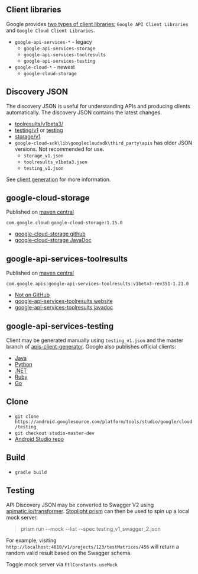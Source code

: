 ## Client libraries

Google provides [two types of client libraries:](https://cloud.google.com/apis/docs/client-libraries-explained) `Google API Client Libraries` and `Google Cloud Client Libraries`.

- `google-api-services-*` - legacy
  - `google-api-services-storage`
  - `google-api-services-toolresults`
  - `google-api-services-testing`
- `google-cloud-*` - newest
  - `google-cloud-storage`

## Discovery JSON

The discovery JSON is useful for understanding APIs and producing clients automatically. The discovery JSON contains the latest changes.

- [toolresults/v1beta3/](https://www.googleapis.com/discovery/v1/apis/toolresults/v1beta3/rest)
- [testing/v1](https://www.googleapis.com/discovery/v1/apis/testing/v1/rest) or [testing](https://testing.googleapis.com/$discovery/rest?version=v1)
- [storage/v1](https://www.googleapis.com/discovery/v1/apis/storage/v1/rest)
- `google-cloud-sdk\lib\googlecloudsdk\third_party\apis` has older JSON versions. Not recommended for use.
  - `storage_v1.json`
  - `toolresults_v1beta3.json`
  - `testing_v1.json`

See [client generation](client_generation.md) for more information.

## google-cloud-storage

Published on [maven central](https://search.maven.org/#search%7Cga%7C1%7Cg%3A%22com.google.cloud%22%20AND%20a%3A%22google-cloud-storage%22)

`com.google.cloud:google-cloud-storage:1.15.0`

- [google-cloud-storage github](https://github.com/GoogleCloudPlatform/google-cloud-java/tree/master/google-cloud-storage)
- [google-cloud-storage JavaDoc](http://googlecloudplatform.github.io/google-cloud-java/latest/apidocs/?com/google/cloud/storage/package-summary.html)

## google-api-services-toolresults

Published on [maven central](https://search.maven.org/#search%7Cga%7C1%7Cg%3A%22com.google.apis%22%20AND%20a%3A%22google-api-services-toolresults%22)

`com.google.apis:google-api-services-toolresults:v1beta3-rev351-1.21.0 `

- [Not on GitHub](https://github.com/google/google-api-java-client)
- [google-api-services-toolresults website](https://developers.google.com/api-client-library/java/apis/toolresults/v1beta3)
- [google-api-services-toolresults javadoc](https://developers.google.com/resources/api-libraries/documentation/toolresults/v1beta3/java/latest/index.html?overview-summary.html)

## google-api-services-testing

Client may be generated manually using `testing_v1.json` and the master branch of [apis-client-generator](https://github.com/google/apis-client-generator). Google also publishes official clients:

- [Java](https://developers.google.com/api-client-library/java/apis/testing/v1)
- [Python](https://developers.google.com/api-client-library/python/apis/testing/v1)
- [.NET](https://developers.google.com/api-client-library/dotnet/apis/testing/v1)
- [Ruby](https://developers.google.com/api-client-library/ruby/apis/testing/v1)
- [Go](https://github.com/google/google-api-go-client/tree/master/testing/v1)

## Clone
- `git clone https://android.googlesource.com/platform/tools/studio/google/cloud/testing`
- `git checkout studio-master-dev`
- [Android Studio repo](https://android.googlesource.com/platform/tools/studio/google/cloud/testing/+/studio-master-dev/firebase-testing/lib)

## Build

- `gradle build`

## Testing

API Discovery JSON may be converted to Swagger V2 using [apimatic.io/transformer](https://apimatic.io/transformer). [Stoplight prism](http://stoplight.io/platform/prism/) can then be used to spin up a local mock server.

> prism run --mock --list --spec testing_v1_swagger_2.json

For example, visiting `http://localhost:4010/v1/projects/123/testMatrices/456` will return a random valid result based on the Swagger schema.

Toggle mock server via `FtlConstants.useMock`
